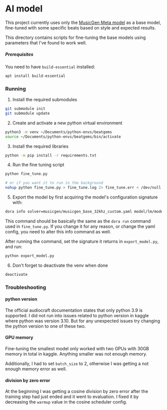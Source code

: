 # AI model

This project currently uses only the [MusicGen Meta model](https://github.com/facebookresearch/audiocraft) as a base model, fine-tuned with some specific beats based on style and expected results.

This directory contains scripts for fine-tuning the base models using parameters that I've found to work well.

##### Prerequisites

You need to have `build-essential` installed:

```bash
apt install build-essential
```

### Running

1. Install the required submodules

```bash
git submodule init
git submodule update
```

2. Create and activate a new python virtual environment

```bash
python3 -m venv ~/Documents/python-envs/beatgems
source ~/Documents/python-envs/beatgems/bin/activate
```

3. Install the required libraries

```bash
python -m pip install -r requirements.txt
```

4. Run the fine tuning script

```bash
python fine_tune.py

# or if you want it to run in the background
nohup python fine_tune.py > fine_tune.log 2> fine_tune.err < /dev/null &
```

5. Export the model by first acquiring the model's configuration signature with:

```bash
dora info solver=musicgen/musicgen_base_32khz_custom.yaml model/lm/model_scale=small continue_from=//pretrained/facebook/musicgen-small conditioner=text2music dset=audio/custom
```

This command should be basically the same as the `dora run` command used in `fine_tune.py`. If you change it for any reason, or change the yaml config, you need to alter this info command as well.

After running the command, set the signature it returns in `export_model.py`, and run:

```bash
python export_model.py
```

6. Don't forget to deactivate the venv when done

```bash
deactivate
```

### Troubleshooting

#### python version

The official audiocraft documentation states that only python 3.9 is supported. I did not run into issues related to python version in kaggle where python was version 3.10. But for any unexpected issues try changing the python version to one of these two.

#### GPU memory

Fine-tuning the smallest model only worked with two GPUs with 30GB memory in total in kaggle. Anything smaller was not enough memory.

Additionally, I had to set `batch_size` to 2, otherwise I was getting a not enough memory error as well.

#### division by zero error

At the beginning I was getting a cosine division by zero error after the training step had just ended and it went to evaluation. I fixed it by decreasing the `warmup` value in the cosine scheduler config.
